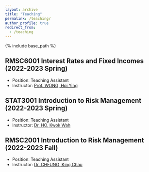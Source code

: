 ```yaml
---
layout: archive
title: "Teaching"
permalink: /teaching/
author_profile: true
redirect_from:
  - /teaching
---
```


{% include base_path %}

## RMSC6001  Interest Rates and Fixed Incomes (2022-2023 Spring)
* Position:  Teaching Assistant
* Instructor: [Prof. WONG, Hoi Ying](https://www.sta.cuhk.edu.hk/peoples/hywong/)


## STAT3001  Introduction to Risk Management (2022-2023 Spring)
* Position:  Teaching Assistant
* Instructor: [Dr. HO, Kwok Wah](https://www.sta.cuhk.edu.hk/peoples/kwho/)


## RMSC2001  Introduction to Risk Management (2022-2023 Fall)
* Position:  Teaching Assistant
* Instructor: [Dr. CHEUNG, King Chau](https://www.sta.cuhk.edu.hk/peoples/simonkc/)
